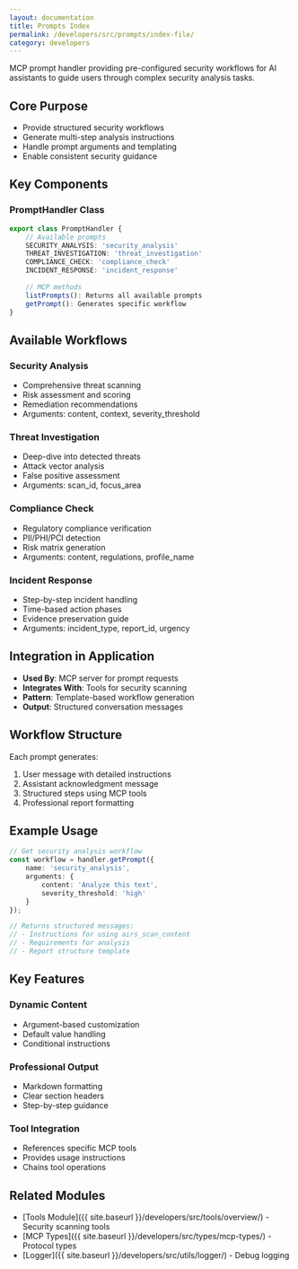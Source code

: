 ```yaml
---
layout: documentation
title: Prompts Index
permalink: /developers/src/prompts/index-file/
category: developers
---
```


MCP prompt handler providing pre-configured security workflows for AI assistants to guide users through complex security analysis tasks.

## Core Purpose

- Provide structured security workflows
- Generate multi-step analysis instructions
- Handle prompt arguments and templating
- Enable consistent security guidance

## Key Components

### PromptHandler Class

```typescript
export class PromptHandler {
    // Available prompts
    SECURITY_ANALYSIS: 'security_analysis'
    THREAT_INVESTIGATION: 'threat_investigation' 
    COMPLIANCE_CHECK: 'compliance_check'
    INCIDENT_RESPONSE: 'incident_response'
    
    // MCP methods
    listPrompts(): Returns all available prompts
    getPrompt(): Generates specific workflow
}
```

## Available Workflows

### Security Analysis

- Comprehensive threat scanning
- Risk assessment and scoring
- Remediation recommendations
- Arguments: content, context, severity_threshold

### Threat Investigation

- Deep-dive into detected threats
- Attack vector analysis
- False positive assessment
- Arguments: scan_id, focus_area

### Compliance Check

- Regulatory compliance verification
- PII/PHI/PCI detection
- Risk matrix generation
- Arguments: content, regulations, profile_name

### Incident Response

- Step-by-step incident handling
- Time-based action phases
- Evidence preservation guide
- Arguments: incident_type, report_id, urgency

## Integration in Application

- **Used By**: MCP server for prompt requests
- **Integrates With**: Tools for security scanning
- **Pattern**: Template-based workflow generation
- **Output**: Structured conversation messages

## Workflow Structure

Each prompt generates:

1. User message with detailed instructions
2. Assistant acknowledgment message
3. Structured steps using MCP tools
4. Professional report formatting

## Example Usage

```typescript
// Get security analysis workflow
const workflow = handler.getPrompt({
    name: 'security_analysis',
    arguments: {
        content: 'Analyze this text',
        severity_threshold: 'high'
    }
});

// Returns structured messages:
// - Instructions for using airs_scan_content
// - Requirements for analysis
// - Report structure template
```

## Key Features

### Dynamic Content

- Argument-based customization
- Default value handling
- Conditional instructions

### Professional Output

- Markdown formatting
- Clear section headers
- Step-by-step guidance

### Tool Integration

- References specific MCP tools
- Provides usage instructions
- Chains tool operations

## Related Modules

- [Tools Module]({{ site.baseurl }}/developers/src/tools/overview/) - Security scanning tools
- [MCP Types]({{ site.baseurl }}/developers/src/types/mcp-types/) - Protocol types
- [Logger]({{ site.baseurl }}/developers/src/utils/logger/) - Debug logging
